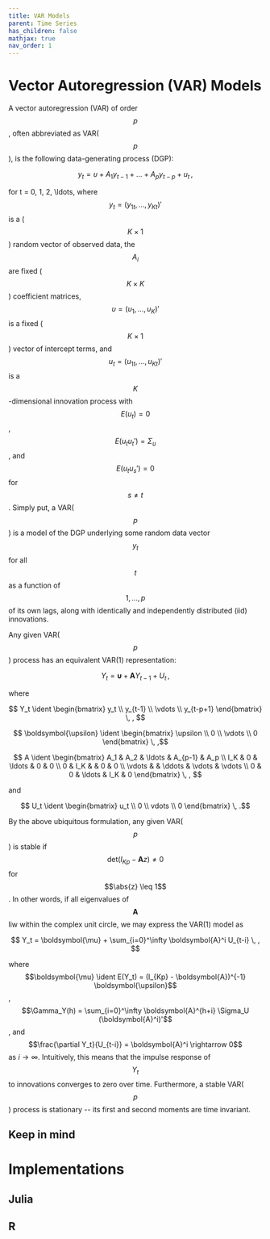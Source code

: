 ```yaml
---
title: VAR Models
parent: Time Series
has_children: false
mathjax: true
nav_order: 1
---
```


# Vector Autoregression (VAR) Models

A vector autoregression (VAR) of order $$p$$, often abbreviated as VAR($$p$$), is the following data-generating process (DGP):

$$y_t = \upsilon + A_1 y_{t-1} + \ldots + A_p y_{t-p} + u_t \, ,$$

for t = 0, 1, 2, \ldots, where $$y_t = (y_{1t}, \ldots, y_{Kt})'$$ is a ($$K \times 1$$) random vector of observed data, the $$A_i$$ are fixed ($$K \times K$$) coefficient matrices, $$\upsilon = (\upsilon_1 , \ldots , \upsilon_K)'$$ is a fixed ($$K \times 1$$) vector of intercept terms, and $$u_t = (u_{1t} , \ldots , u_{Kt})'$$ is a $$K$$-dimensional innovation process with $$E(u_t) = 0$$, $$E(u_t u_t') = \Sigma_u$$, and $$E(u_t u_s') = 0$$ for $$s \neq t$$. 
Simply put, a VAR($$p$$) is a model of the DGP underlying some random data vector $$y_t$$ for all $$t$$ as a function of $$1, \ldots , p$$ of its own lags, along with identically and independently distributed (iid) innovations.

Any given VAR($$p$$) process has an equivalent VAR(1) representation:

$$Y_t = \boldsymbol{\upsilon} + \boldsymbol{A} Y_{t-1} + U_t \, ,$$

where 

$$ Y_t \ident \begin{bmatrix} y_t \\ y_{t-1} \\ \vdots \\ y_{t-p+1} \end{bmatrix} \, , $$

$$ \boldsymbol{\upsilon} \ident \begin{bmatrix} \upsilon \\ 0 \\ \vdots \\ 0 \end{bmatrix}  \, ,$$

$$ A \ident \begin{bmatrix}  A_1 & A_2 & \ldots & A_{p-1} & A_p \\ I_K & 0 & \ldots & 0 & 0 \\ 0 & I_K & & 0 & 0 \\ \vdots & & \ddots & \vdots & \vdots \\ 0 & 0 & \ldots & I_K & 0 \end{bmatrix} \, , $$

and 

$$ U_t \ident \begin{bmatrix} u_t \\ 0 \\ vdots \\ 0 \end{bmatrix} \, .$$

By the above ubiquitous formulation, any given VAR($$p$$) is stable if $$\text{det}(I_{Kp} - \boldsymbol{A}z) \neq 0 $$ for $$\abs{z} \leq 1$$. 
In other words, if all eigenvalues of $$\boldsymbol{A}$$ liw within the complex unit circle, we may express the VAR(1) model as 

$$ Y_t = \boldsymbol{\mu} + \sum_{i=0}^\infty \boldsymbol{A}^i U_{t-i} \, , $$

where $$\boldsymbol{\mu} \ident E(Y_t) = (I_{Kp} - \boldsymbol{A})^{-1} \boldsymbol{\upsilon}$$, $$\Gamma_Y(h) = \sum_{i=0}^\infty \boldsymbol{A}^{h+i} \Sigma_U (\boldsymbol{A}^i)'$$, and $$\frac{\partial Y_t}{U_{t-i}} = \boldsymbol{A}^i \rightarrow 0$$ as $i \rightarrow \infty$.
Intuitively, this means that the impulse response of $$Y_t$$ to innovations converges to zero over time.
Furthermore, a stable VAR($$p$$) process is stationary -- its first and second moments are time invariant. 

## Keep in mind 

# Implementations 

## Julia

## R
